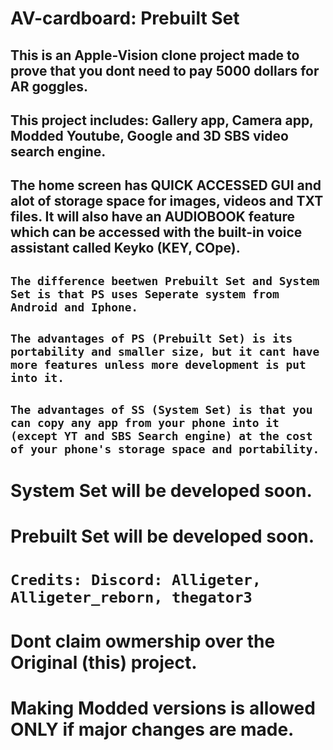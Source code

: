 # AV-cardboard: Prebuilt Set

## This is an Apple-Vision clone project made to prove that you dont need to pay 5000 dollars for AR goggles.

## This project includes: Gallery app, Camera app, Modded Youtube, Google and 3D SBS video search engine.

## The home screen has QUICK ACCESSED GUI and alot of storage space for images, videos and TXT files. It will also have an AUDIOBOOK feature which can be accessed with the built-in voice assistant called Keyko (KEY, COpe).

## `The difference beetwen Prebuilt Set and System Set is that PS uses Seperate system from Android and Iphone.`

## `The advantages of PS (Prebuilt Set) is its portability and smaller size, but it cant have more features unless more development is put into it.`

## `The advantages of SS (System Set) is that you can copy any app from your phone into it (except YT and SBS Search engine) at the cost of your phone's storage space and portability.`

# System Set will be developed soon.

# Prebuilt Set will be developed soon.



# `Credits: Discord: Alligeter, Alligeter_reborn, thegator3`

# Dont claim owmership over the Original (this) project.

# Making Modded versions is allowed ONLY if major changes are made.
